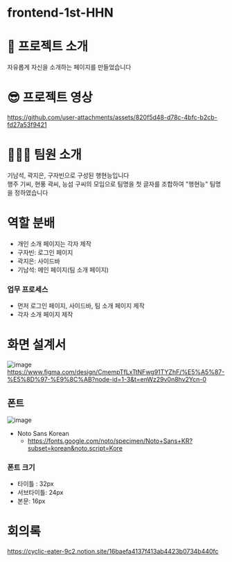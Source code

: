 # frontend-1st-HHN
# 💭 프로젝트 소개
자유롭게 자신을 소개하는 페이지를 만들었습니다

# 😎 프로젝트 영상


https://github.com/user-attachments/assets/820f5d48-d78c-4bfc-b2cb-fd27a53f9421





# 👨‍👦‍👦 팀원 소개
기남석, 곽지은, 구자빈으로 구성된 행현능입니다 <br>
행주 기씨, 현풍 곽씨, 능섬 구씨의 모임으로 팀명을 첫 글자를 조합하여 "행현능" 팀명을 정하였습니다



# 역할 분배
- 개인 소개 페이지는 각자 제작
- 구자빈: 로그인 페이지
- 곽지은: 사이드바
- 기남석: 메인 페이지(팀 소개 페이지)

### 업무 프로세스
- 먼저 로그인 페이지, 사이드바, 팀 소개 페이지 제작
- 각자 소개 페이지 제작


# 화면 설계서
![image](https://github.com/user-attachments/assets/ab84dfe0-f142-4d6e-bd01-e191bf0f82b2)
https://www.figma.com/design/CmempTfLxTtNFwg91TYZhF/%E5%A5%87-%E5%8D%97-%E9%8C%AB?node-id=1-3&t=enWz29v0n8hv2Ycn-0


## 폰트
![image](https://github.com/user-attachments/assets/db9843e3-8a0e-453c-afd1-680343222cf0)
- Noto Sans Korean
    - https://fonts.google.com/noto/specimen/Noto+Sans+KR?subset=korean&noto.script=Kore
### 폰트 크기
- 타이틀 : 32px
- 서브타이틀: 24px
- 본문: 16px





# 회의록
https://cyclic-eater-9c2.notion.site/16baefa4137f413ab4423b0734b440fc
